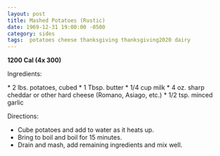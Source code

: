 ```yaml
---
layout: post
title: Mashed Potatoes (Rustic)
date: 1969-12-31 19:00:00 -0500
category: sides
tags:  potatoes cheese thanksgiving thanksgiving2020 dairy
---
```

<b>1200 Cal (4x 300)</b>
<p>Ingredients:</p>
* 2 lbs. potatoes, cubed
* 1 Tbsp. butter
* 1/4 cup milk
* 4 oz. sharp cheddar or other hard cheese (Romano, Asiago, etc.)
* 1/2 tsp. minced garlic

<p>Directions:</p>

* Cube potatoes and add to water as it heats up.
* Bring to boil and boil for 15 minutes.
* Drain and mash, add remaining ingredients and mix well.

